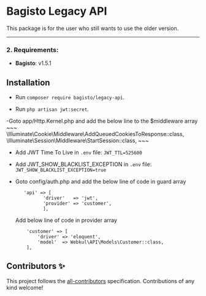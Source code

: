 # Bagisto Legacy API

This package is for the user who still wants to use the older version.

------

<!-- ALL-CONTRIBUTORS-BADGE:START - Do not remove or modify this section -->
<!-- ALL-CONTRIBUTORS-BADGE:END -->

### 2. Requirements:

* **Bagisto**: v1.5.1

## Installation

- Run `composer require bagisto/legacy-api`.

- Run `php artisan jwt:secret`.

-Goto app/Http.Kernel.php and add the below line to the $middleware array
    ~~~      
       \Illuminate\Cookie\Middleware\AddQueuedCookiesToResponse::class,
       \Illuminate\Session\Middleware\StartSession::class,
    ~~~

- Add JWT Time To Live in `.env` file: `JWT_TTL=525600`

- Add JWT_SHOW_BLACKLIST_EXCEPTION in `.env` file: `JWT_SHOW_BLACKLIST_EXCEPTION=true`

- Goto config/auth.php and add the below line of code in guard array 

    ~~~
       'api' => [
              'driver'   => 'jwt',
              'provider' => 'customer',
              ],
    ~~~    
   Add below line of code in provider array
    ~~~
        'customer' => [
            'driver' => 'eloquent',
            'model'  => Webkul\API\Models\Customer::class,
        ],
    ~~~
## Contributors ✨

<!-- ALL-CONTRIBUTORS-LIST:START - Do not remove or modify this section -->

<!-- ALL-CONTRIBUTORS-LIST:END -->

This project follows the [all-contributors](https://github.com/all-contributors/all-contributors) specification. Contributions of any kind welcome!
